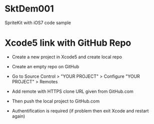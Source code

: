 SktDem001
=========

SpriteKit with iOS7 code sample

Xcode5 link with GitHub Repo
===

* Create a new project in Xcode5 and create local repo
* Create an empty repo on GitHub
* Go to Source Control > "YOUR PROJECT" > Configure "YOUR PROJECT" > Remotes
* Add remote with HTTPS clone URL given from GitHub.com

* Then push the local project to GitHub.com
* Authentification is required (if problem then exit Xcode and restart again)




